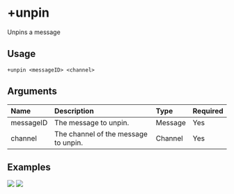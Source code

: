 # +unpin
Unpins a message

## Usage
```
+unpin <messageID> <channel>
```

## Arguments
Name | Description | Type | Required
:-- | :-- | :-- | :--
messageID | The message to unpin. | Message | Yes
channel | The channel of the message to unpin. | Channel | Yes

## Examples
![](https://tawk.link/60e18ecd649e0a0a5cca7167/kb/attachments/j_-x9n8ET7.jpg)
![](https://tawk.link/60e18ecd649e0a0a5cca7167/kb/attachments/hUeMb9Dy7p.jpg)
